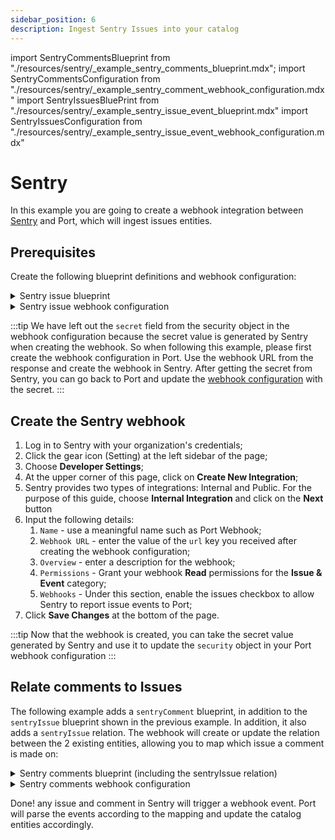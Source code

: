 ```yaml
---
sidebar_position: 6
description: Ingest Sentry Issues into your catalog
---
```


import SentryCommentsBlueprint from "./resources/sentry/\_example_sentry_comments_blueprint.mdx";
import SentryCommentsConfiguration from "./resources/sentry/\_example_sentry_comment_webhook_configuration.mdx"
import SentryIssuesBluePrint from "./resources/sentry/\_example_sentry_issue_event_blueprint.mdx"
import SentryIssuesConfiguration from "./resources/sentry/\_example_sentry_issue_event_webhook_configuration.mdx"

# Sentry

In this example you are going to create a webhook integration between [Sentry](https://sentry.io) and Port, which will ingest issues entities.

## Prerequisites

Create the following blueprint definitions and webhook configuration:

<details>

<summary>Sentry issue blueprint</summary>
<SentryIssuesBluePrint/>

</details>

<details>

<summary>Sentry issue webhook configuration</summary>
<SentryIssuesConfiguration/>

</details>

:::tip
We have left out the `secret` field from the security object in the webhook configuration because the secret value is generated by Sentry when creating the webhook.
So when following this example, please first create the webhook configuration in Port. Use the webhook URL from the response and create the webhook in Sentry.
After getting the secret from Sentry, you can go back to Port and update the [webhook configuration](../webhook.md#configuring-webhook-endpoints) with the secret.
:::

## Create the Sentry webhook

1. Log in to Sentry with your organization's credentials;
2. Click the gear icon (Setting) at the left sidebar of the page;
3. Choose **Developer Settings**;
4. At the upper corner of this page, click on **Create New Integration**;
5. Sentry provides two types of integrations: Internal and Public. For the purpose of this guide, choose **Internal Integration** and click on the **Next** button
6. Input the following details:
   1. `Name` - use a meaningful name such as Port Webhook;
   2. `Webhook URL` - enter the value of the `url` key you received after creating the webhook configuration;
   3. `Overview` - enter a description for the webhook;
   4. `Permissions` - Grant your webhook **Read** permissions for the **Issue & Event** category;
   5. `Webhooks` - Under this section, enable the issues checkbox to allow Sentry to report issue events to Port;
7. Click **Save Changes** at the bottom of the page.

:::tip
Now that the webhook is created, you can take the secret value generated by Sentry and use it to update the `security` object in your Port webhook configuration
:::

## Relate comments to Issues

The following example adds a `sentryComment` blueprint, in addition to the `sentryIssue` blueprint shown in the previous example. In addition, it also adds a `sentryIssue` relation. The webhook will create or update the relation between the 2 existing entities, allowing you to map which issue a comment is made on:

<details>

<summary>Sentry comments blueprint (including the sentryIssue relation)</summary>
<SentryCommentsBlueprint/>

</details>

<details>

<summary>Sentry comments webhook configuration</summary>
<SentryCommentsConfiguration/>

</details>

Done! any issue and comment in Sentry will trigger a webhook event. Port will parse the events according to the mapping and update the catalog entities accordingly.
